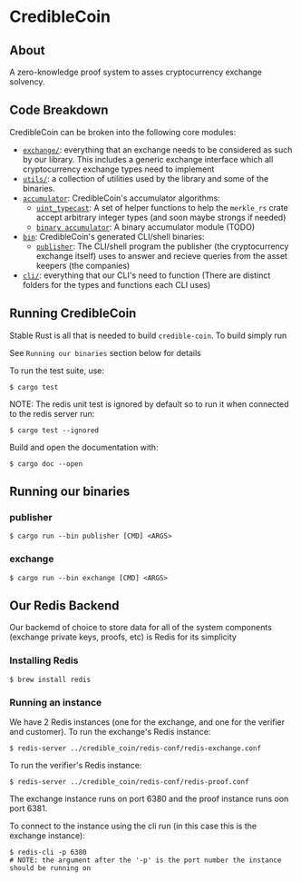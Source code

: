 # CredibleCoin

## About

A zero-knowledge proof system to asses cryptocurrency exchange solvency.

## Code Breakdown

CredibleCoin can be broken into the following core modules:

- [`exchange/`](src/exchange/): everything that an exchange needs to be considered as such by our library. This includes a generic exchange interface which all cryptocurrency exchange types need to implement
- [`utils/`](src/utils/): a collection of utilities used by the library and some of the binaries.
- [`accumulator`](src/accumulator/): CredibleCoin's accumulator algorithms:
  - [`uint_typecast`](src/accumulator/uint_typecast.rs/): A set of helper functions to help the `merkle_rs` crate accept arbitrary integer types (and soon maybe strongs if needed)
  - [`binary accumulator`](src/accumulator/binacc/): A binary accumulator module (TODO)
- [`bin`](src/bin/): CredibleCoin's generated CLI/shell binaries:
  - [`publisher`](src/bin/publisher.rs): The CLI/shell program the publisher (the cryptocurrency exchange itself) uses to answer and recieve queries from the asset keepers (the companies)
- [`cli/`](src/cli/): everything that our CLI's need to function (There are distinct folders for the types and functions each CLI uses)

## Running CredibleCoin

Stable Rust is all that is needed to build `credible-coin`. To build simply run

See `Running our binaries` section below for details


To run the test suite, use:

```console
$ cargo test
```
NOTE: The redis unit test is ignored by default so to run it when connected to the redis server run:
```console
$ cargo test --ignored
```

Build and open the documentation with:

```console
$ cargo doc --open
```
## Running our binaries
### publisher
```console
$ cargo run --bin publisher [CMD] <ARGS>
```
### exchange
```console
$ cargo run --bin exchange [CMD] <ARGS>
```
## Our Redis Backend
Our backemd of choice to store data for all of the system components (exchange private keys, proofs, etc)
is Redis for its simplicity

### Installing Redis
```console
$ brew install redis
```

### Running an instance
We have 2 Redis instances (one for the exchange, and one for the verifier and customer). 
To run the exchange's Redis instance:

```console
$ redis-server ../credible_coin/redis-conf/redis-exchange.conf
```
To run the verifier's Redis instance:

```console
$ redis-server ../credible_coin/redis-conf/redis-proof.conf
```
The exchange instance runs on port 6380 and the proof instance runs oon port 6381. 

To connect to the instance using the cli run (in this case this is the exchange instance): 
```console
$ redis-cli -p 6380
# NOTE: the argument after the '-p' is the port number the instance should be running on
```